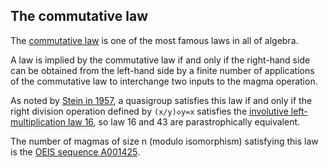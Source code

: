 ## The commutative law

The [commutative law](https://en.wikipedia.org/wiki/Commutative_property) is one of the most famous laws in all of algebra.

A law is implied by the commutative law if and only if the right-hand side can be obtained from the left-hand side by a finite number of applications of the commutative law to interchange two inputs to the magma operation.

As noted by [Stein in 1957](https://doi.org/10.1090/S0002-9947-1957-0094404-6), a quasigroup satisfies this law if and only if the right division operation defined by `(x/y)◇y=x` satisfies the [involutive left-multiplication law 16](https://teorth.github.io/equational_theories/implications/?16), so law 16 and 43 are parastrophically equivalent.

The number of magmas of size n (modulo isomorphism) satisfying this law is the [OEIS sequence A001425](https://oeis.org/A001425).
